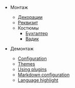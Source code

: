 * Монтаж
  * [Декорации](dekor.md)
  * [Реквизит](more-pages.md)
  * Костюмы
    * [Бухгалтер](suits/buhgalter.md)
	* [Вадик](suits/vadik.md)

* Демонтаж
  * [Configuration](configuration.md)
  * [Themes](themes.md)
  * [Using plugins](plugins.md)
  * [Markdown configuration](markdown.md)
  * [Language highlight](language-highlight.md)
